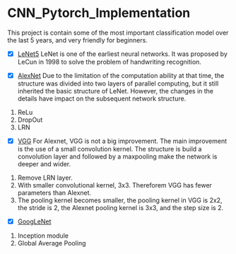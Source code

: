 # CNN_Pytorch_Implementation
 This project is contain some of the most important classification model over the last 5 years, and very friendly for beginners.


- [x] [LeNet5](https://github.com/YYingH/CNN_Pytorch_Implementation/tree/master/LeNet5)
LeNet is one of the earliest neural networks. It was proposed by LeCun in 1998 to solve the problem of handwriting recognition.

- [x] [AlexNet](https://github.com/YYingH/CNN_Pytorch_Implementation/tree/master/AlexNet)
Due to the limitation of the computation ability at that time, the structure was divided into two layers of parallel computing, but it still inherited the basic structure of LeNet. However, the changes in the details have impact on the subsequent network structure.
1. ReLu
2. DropOut
3. LRN

- [x] [VGG](https://github.com/YYingH/CNN_Pytorch_Implementation/tree/master/VGG)
For Alexnet, VGG is not a big improvement. The main improvement is the use of a small convolution kernel. The structure is build a convolution layer and followed by a maxpooling make the network is deeper and wider.
1. Remove LRN layer.
2. With smaller convolutional kernel, 3x3. Thereforem VGG has fewer parameters than Alexnet.
3. The pooling kernel becomes smaller, the pooling kernel in VGG is 2x2, the stride is 2, the Alexnet pooling kernel is 3x3, and the step size is 2.

- [x] [GoogLeNet](https://github.com/YYingH/CNN_Pytorch_Implementation/tree/master/GoogLeNet)
1. Inception module
2. Global Average Pooling

